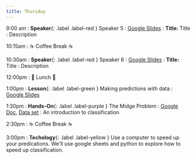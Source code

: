 ```yaml
---
title: Thursday
---
```


9:00 am
: **Speaker**{: .label .label-red } Speaker 5 
  : [Google Slides](#)
: **Title:** Title
: Description

10:15am
: ☕ Coffee Break ☕

10:30am
: **Speaker**{: .label .label-red } Speaker 6 
  : [Google Slides](#)
: **Title:** Title
: Description

12:00pm
 : 🥘 Lunch 🥘

1:00pm 
: **Lesson**{: .label .label-green } Making predictions with data
  : [Google Slides](https://docs.google.com/presentation/d/1ht_0rOg9QcAmH0sZ0GUsk-aAUaA-Afp_Q8dvcD46yqk/edit?usp=sharing)

1:30pm
: **Hands-On**{: .label .label-purple } The Midge Problem
  : [Google Doc](https://docs.google.com/document/d/1amivLW9tjODtyQ2zZ_KEXdJ4rGmXKRnUyxE9JcB6eo8/edit?usp=sharing), [Data set](https://raw.githubusercontent.com/ncssm/dssi23/main/assets/data/midge.csv)
: An introduction to classification

2:30pm
: ☕ Coffee Break ☕

3:00pm
: **Techology**{: .label .label-yellow } Use a computer to speed up your predications. We'll use google sheets and python to explore how to speed up classification.
